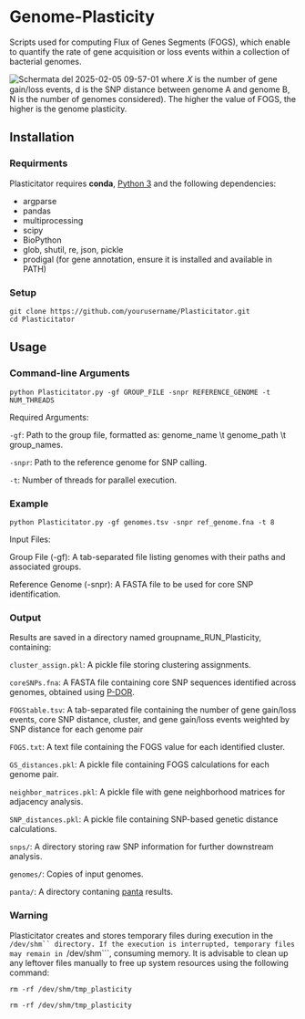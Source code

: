 # Genome-Plasticity

Scripts used for computing Flux of Genes Segments (FOGS), which enable to quantify the rate of gene acquisition or loss events within a collection of bacterial genomes.


![Schermata del 2025-02-05 09-57-01](https://github.com/user-attachments/assets/64b14d15-0b41-4f1a-9fb3-f262ba98e926)
where 𝛸 is the number of gene gain/loss events, d is the SNP distance between genome A and genome B, N is the number of genomes considered). The higher the value of FOGS, the higher is the genome plasticity. 

## Installation

### Requirments
Plasticitator requires **conda**, [Python 3](https://www.python.org/) and the following dependencies:
* argparse
* pandas
* multiprocessing
* scipy
* BioPython
* glob, shutil, re, json, pickle
* prodigal (for gene annotation, ensure it is installed and available in PATH)

### Setup
```
git clone https://github.com/yourusername/Plasticitator.git
cd Plasticitator
```

## Usage
### Command-line Arguments

```
python Plasticitator.py -gf GROUP_FILE -snpr REFERENCE_GENOME -t NUM_THREADS
```

Required Arguments:

```-gf```: Path to the group file, formatted as: genome_name \t genome_path \t group_names.

```-snpr```: Path to the reference genome for SNP calling.

```-t```: Number of threads for parallel execution.


### Example

```
python Plasticitator.py -gf genomes.tsv -snpr ref_genome.fna -t 8
```
Input Files:

Group File (-gf): A tab-separated file listing genomes with their paths and associated groups.

Reference Genome (-snpr): A FASTA file to be used for core SNP identification.


### Output

Results are saved in a directory named groupname_RUN_Plasticity, containing:

```cluster_assign.pkl```: A pickle file storing clustering assignments.

```coreSNPs.fna```: A FASTA file containing core SNP sequences identified across genomes, obtained using [P-DOR](https://github.com/gtonkinhill/fastbaps).

```FOGStable.tsv```: A tab-separated file containing the number of gene gain/loss events, core SNP distance, cluster, and gene gain/loss events weighted by SNP distance for each genome pair

```FOGS.txt```: A text file containing the FOGS value for each identified cluster.

```GS_distances.pkl```: A pickle file containing FOGS calculations for each genome pair.

```neighbor_matrices.pkl```: A pickle file with gene neighborhood matrices for adjacency analysis.

```SNP_distances.pkl```: A pickle file containing SNP-based genetic distance calculations.

```snps/```: A directory storing raw SNP information for further downstream analysis.

```genomes/```: Copies of input genomes.

```panta/```: A directory contaning [panta](https://github.com/amromics/panta) results.


### Warning

Plasticitator creates and stores temporary files during execution in the ```/dev/shm`` directory. If the execution is interrupted, temporary files may remain in ```/dev/shm```, consuming memory. It is advisable to clean up any leftover files manually to free up system resources using the following command: 
```
rm -rf /dev/shm/tmp_plasticity
```




```
rm -rf /dev/shm/tmp_plasticity
```

